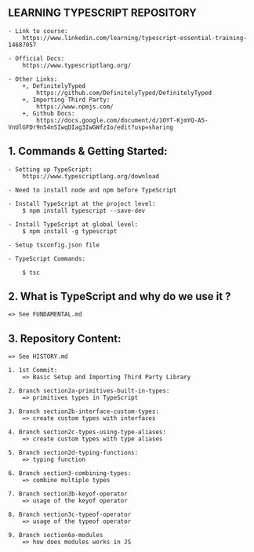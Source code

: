 ## LEARNING TYPESCRIPT REPOSITORY

    - Link to course:
        https://www.linkedin.com/learning/typescript-essential-training-14687057

    - Official Docs:
        https://www.typescriptlang.org/

    - Other Links:
        +, DefinitelyTyped
            https://github.com/DefinitelyTyped/DefinitelyTyped
        +, Importing Third Party:
            https://www.npmjs.com/
        +, Github Docs:
            https://docs.google.com/document/d/1OYT-KjmYQ-A5-VnUlGFDr9n54nSIwqDIag3IwGWfzIo/edit?usp=sharing

## 1. Commands & Getting Started:

    - Setting up TypeScript:
        https://www.typescriptlang.org/download

    - Need to install node and npm before TypeScript

    - Install TypeScript at the project level:
        $ npm install typescript --save-dev

    - Install TypeScript at global level:
        $ npm install -g typescript

    - Setup tsconfig.json file

    - TypeScript Commands:

        $ tsc

## 2. What is TypeScript and why do we use it ?

    => See FUNDAMENTAL.md

## 3. Repository Content:

    => See HISTORY.md

    1. 1st Commit:
        => Basic Setup and Importing Third Party Library

    2. Branch section2a-primitives-built-in-types:
        => primitives types in TypeScript

    3. Branch section2b-interface-custom-types:
        => create custom types with interfaces

    4. Branch section2c-types-using-type-aliases:
        => create custom types with type aliases

    5. Branch section2d-typing-functions:
        => typing function

    6. Branch section3-combining-types:
        => combine multiple types

    7. Branch section3b-keyof-operator
        => usage of the keyof operator

    8. Branch section3c-typeof-operator
        => usage of the typeof operator

    9. Branch section6a-modules
        => how does modules works in JS
